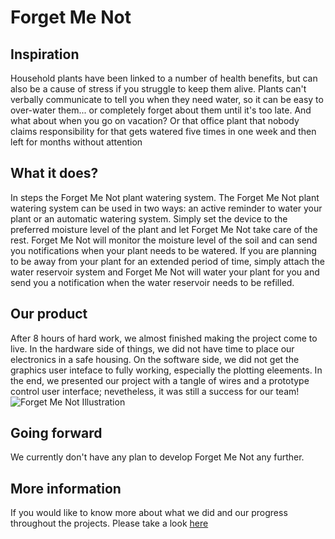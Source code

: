 # Forget Me Not
## Inspiration
Household plants have been linked to a number of health benefits, but can also be a cause of stress if you struggle to keep them alive. Plants can't verbally communicate to tell you when they need water, so it can be easy to over-water them... or completely forget about them until it's too late. And what about when you go on vacation? Or that office plant that nobody claims responsibility for that gets watered five times in one week and then left for months without attention

## What it does?
In steps the Forget Me Not plant watering system. The Forget Me Not plant watering system can be used in two ways: an active reminder to water your plant or an automatic watering system. Simply set the device to the preferred moisture level of the plant and let Forget Me Not take care of the rest. Forget Me Not will monitor the moisture level of the soil and can send you notifications when your plant needs to be watered. If you are planning to be away from your plant for an extended period of time, simply attach the water reservoir system and Forget Me Not will water your plant for you and send you a notification when the water reservoir needs to be refilled.

## Our product
After 8 hours of hard work, we almost finished making the project come to live. In the hardware side of things, we did not have time to place our electronics in a safe housing. On the software side, we did not get the graphics user inteface to fully working, especially the plotting eleements. In the end, we presented our project with a tangle of wires and a prototype control user interface; nevetheless, it was still a success for our team!
![Forget Me Not Illustration](https://challengepost-s3-challengepost.netdna-ssl.com/photos/production/software_photos/000/558/698/datas/gallery.jpg)

## Going forward
We currently don't have any plan to develop Forget Me Not any further.

## More information
If you would like to know more about what we did and our progress throughout the projects. Please take a look [here](https://devpost.com/software/forget-me-not-plant-watering-device#updates)
